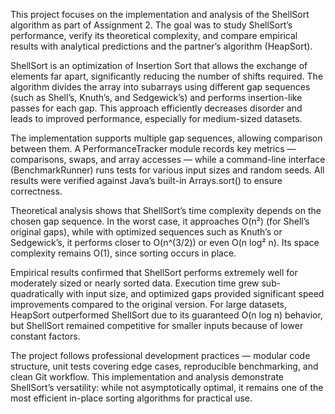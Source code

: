 This project focuses on the implementation and analysis of the ShellSort algorithm as part of Assignment 2.
The goal was to study ShellSort’s performance, verify its theoretical complexity, and compare empirical results with analytical predictions and the partner’s algorithm (HeapSort).

ShellSort is an optimization of Insertion Sort that allows the exchange of elements far apart, significantly reducing the number of shifts required.
The algorithm divides the array into subarrays using different gap sequences (such as Shell’s, Knuth’s, and Sedgewick’s) and performs insertion-like passes for each gap.
This approach efficiently decreases disorder and leads to improved performance, especially for medium-sized datasets.

The implementation supports multiple gap sequences, allowing comparison between them.
A PerformanceTracker module records key metrics — comparisons, swaps, and array accesses — while a command-line interface (BenchmarkRunner) runs tests for various input sizes and random seeds.
All results were verified against Java’s built-in Arrays.sort() to ensure correctness.

Theoretical analysis shows that ShellSort’s time complexity depends on the chosen gap sequence.
In the worst case, it approaches O(n²) (for Shell’s original gaps), while with optimized sequences such as Knuth’s or Sedgewick’s, it performs closer to O(n^(3/2)) or even O(n log² n).
Its space complexity remains O(1), since sorting occurs in place.

Empirical results confirmed that ShellSort performs extremely well for moderately sized or nearly sorted data.
Execution time grew sub-quadratically with input size, and optimized gaps provided significant speed improvements compared to the original version.
For large datasets, HeapSort outperformed ShellSort due to its guaranteed O(n log n) behavior, but ShellSort remained competitive for smaller inputs because of lower constant factors.

The project follows professional development practices — modular code structure, unit tests covering edge cases, reproducible benchmarking, and clean Git workflow.
This implementation and analysis demonstrate ShellSort’s versatility: while not asymptotically optimal, it remains one of the most efficient in-place sorting algorithms for practical use.

